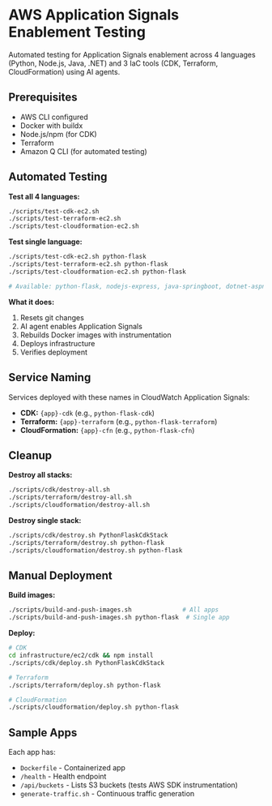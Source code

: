# AWS Application Signals Enablement Testing

Automated testing for Application Signals enablement across 4 languages (Python, Node.js, Java, .NET) and 3 IaC tools (CDK, Terraform, CloudFormation) using AI agents.

## Prerequisites

- AWS CLI configured
- Docker with buildx
- Node.js/npm (for CDK)
- Terraform
- Amazon Q CLI (for automated testing)

## Automated Testing

**Test all 4 languages:**
```bash
./scripts/test-cdk-ec2.sh
./scripts/test-terraform-ec2.sh
./scripts/test-cloudformation-ec2.sh
```

**Test single language:**
```bash
./scripts/test-cdk-ec2.sh python-flask
./scripts/test-terraform-ec2.sh python-flask
./scripts/test-cloudformation-ec2.sh python-flask

# Available: python-flask, nodejs-express, java-springboot, dotnet-aspnetcore
```

**What it does:**
1. Resets git changes
2. AI agent enables Application Signals
3. Rebuilds Docker images with instrumentation
4. Deploys infrastructure
5. Verifies deployment

## Service Naming

Services deployed with these names in CloudWatch Application Signals:
- **CDK:** `{app}-cdk` (e.g., `python-flask-cdk`)
- **Terraform:** `{app}-terraform` (e.g., `python-flask-terraform`)
- **CloudFormation:** `{app}-cfn` (e.g., `python-flask-cfn`)

## Cleanup

**Destroy all stacks:**
```bash
./scripts/cdk/destroy-all.sh
./scripts/terraform/destroy-all.sh
./scripts/cloudformation/destroy-all.sh
```

**Destroy single stack:**
```bash
./scripts/cdk/destroy.sh PythonFlaskCdkStack
./scripts/terraform/destroy.sh python-flask
./scripts/cloudformation/destroy.sh python-flask
```

## Manual Deployment

**Build images:**
```bash
./scripts/build-and-push-images.sh              # All apps
./scripts/build-and-push-images.sh python-flask  # Single app
```

**Deploy:**
```bash
# CDK
cd infrastructure/ec2/cdk && npm install
./scripts/cdk/deploy.sh PythonFlaskCdkStack

# Terraform
./scripts/terraform/deploy.sh python-flask

# CloudFormation
./scripts/cloudformation/deploy.sh python-flask
```

## Sample Apps

Each app has:
- `Dockerfile` - Containerized app
- `/health` - Health endpoint
- `/api/buckets` - Lists S3 buckets (tests AWS SDK instrumentation)
- `generate-traffic.sh` - Continuous traffic generation
